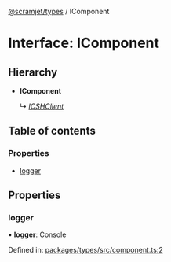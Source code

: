 [@scramjet/types](../README.md) / IComponent

# Interface: IComponent

## Hierarchy

* **IComponent**

  ↳ [*ICSHClient*](icshclient.md)

## Table of contents

### Properties

- [logger](icomponent.md#logger)

## Properties

### logger

• **logger**: Console

Defined in: [packages/types/src/component.ts:2](https://github.com/scramjet-cloud-platform/scramjet-csi-dev/blob/61a9cb1/packages/types/src/component.ts#L2)
